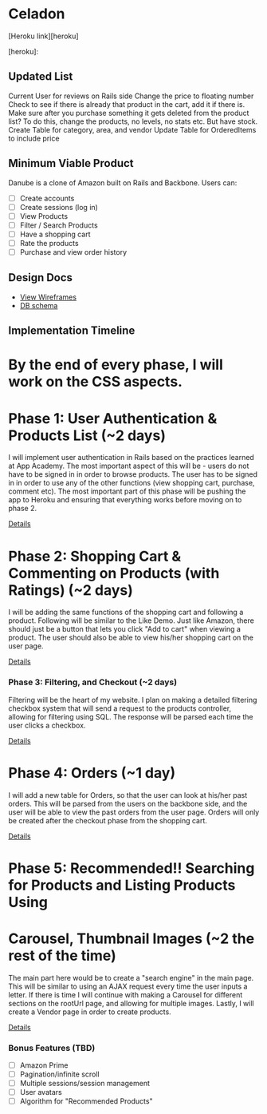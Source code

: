 # Celadon

[Heroku link][heroku]

[heroku]:

## Updated List
Current User for reviews on Rails side
Change the price to floating number
Check to see if there is already that product in the cart, add it if there is.
Make sure after you purchase something it gets deleted from the product list?
  To do this, change the products, no levels, no stats etc. But have stock.
Create Table for category, area, and vendor
Update Table for OrderedItems to include price

## Minimum Viable Product
Danube is a clone of Amazon built on Rails and Backbone. Users can:

- [ ] Create accounts
- [ ] Create sessions (log in)
- [ ] View Products
- [ ] Filter / Search Products
- [ ] Have a shopping cart
- [ ] Rate the products
- [ ] Purchase and view order history

## Design Docs
* [View Wireframes][views]
* [DB schema][schema]

[views]: ./docs/views.md
[schema]: ./docs/schema.md

## Implementation Timeline
# By the end of every phase, I will work on the CSS aspects.

# Phase 1: User Authentication & Products List (~2 days)
I will implement user authentication in Rails based on the practices learned at
App Academy. The most important aspect of this will be - users do not have to be signed in in order to browse products. The user has to be signed in in order to use any of the other functions (view shopping cart, purchase, comment etc). The most important part of this phase will be pushing the app to Heroku and
ensuring that everything works before moving on to phase 2.

[Details][phase-one]

# Phase 2: Shopping Cart & Commenting on Products (with Ratings) (~2 days)
I will be adding the same functions of the shopping cart and following a
product. Following will be similar to the Like Demo. Just like Amazon, there
should just be a button that lets you click "Add to cart" when viewing a
product. The user should also be able to view his/her shopping cart on the user
page.

[Details][phase-two]

### Phase 3: Filtering, and Checkout  (~2 days)
Filtering will be the heart of my website. I plan on making a detailed filtering
checkbox system that will send a request to the products controller, allowing
for filtering using SQL. The response will be parsed each time the user clicks
a checkbox.

[Details][phase-three]

# Phase 4: Orders (~1 day)
I will add a new table for Orders, so that the user can look at his/her past
orders. This will be parsed from the users on the backbone side, and the user
will be able to view the past orders from the user page. Orders will only be
created after the checkout phase from the shopping cart.

[Details][phase-four]

# Phase 5: Recommended!! Searching for Products and Listing Products Using
# Carousel, Thumbnail Images (~2 the rest of the time)
The main part here would be to create a "search engine" in the main page. This
will be similar to using an AJAX request every time the user inputs a letter.
If there is time I will continue with making a Carousel for different sections
on the rootUrl page, and allowing for multiple images. Lastly, I will create
a Vendor page in order to create products.

[Details][phase-five]

### Bonus Features (TBD)
- [ ] Amazon Prime
- [ ] Pagination/infinite scroll
- [ ] Multiple sessions/session management
- [ ] User avatars
- [ ] Algorithm for "Recommended Products"

[phase-one]: ./docs/phases/phase1.md
[phase-two]: ./docs/phases/phase2.md
[phase-three]: ./docs/phases/phase3.md
[phase-four]: ./docs/phases/phase4.md
[phase-five]: ./docs/phases/phase5.md

